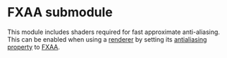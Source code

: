 # FXAA submodule
This module includes shaders required for fast approximate anti-aliasing. This
can be enabled when using a [renderer](./BBMOD_Renderer.html) by setting its
[antialiasing property](./BBMOD_Renderer.Antialiasing.html) to [FXAA](./BBMOD_EAntialiasing.FXAA.html).
